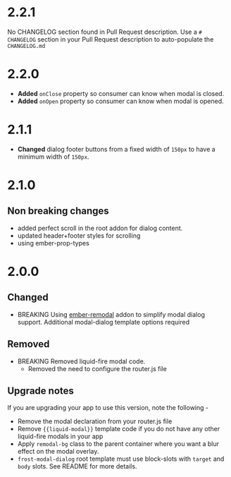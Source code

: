 # 2.2.1
No CHANGELOG section found in Pull Request description.
Use a `# CHANGELOG` section in your Pull Request description to auto-populate the `CHANGELOG.md`

# 2.2.0

* **Added** `onClose` property so consumer can know when modal is closed.
* **Added** `onOpen` property so consumer can know when modal is opened.

# 2.1.1

* **Changed** dialog footer buttons from a fixed width of `150px` to have a minimum width of `150px`.

# 2.1.0
## Non breaking changes
- added perfect scroll in the root addon for dialog content.
- updated header+footer styles for scrolling
- using ember-prop-types 

# 2.0.0
## Changed
- BREAKING Using [ember-remodal](http://sethbrasile.github.io/ember-remodal/) addon to simplify modal dialog support. Additional modal-dialog template options required

## Removed
- BREAKING Removed liquid-fire modal code. 
  - Removed the need to configure the router.js file

## Upgrade notes
If you are upgrading your app to use this version, note the following - 
- Remove the modal declaration from your router.js file
- Remove `{{liquid-modal}}` template code if you do not have any other liquid-fire modals in your app
- Apply `remodal-bg` class to the parent container where you want a blur effect on the modal overlay.
- `frost-modal-dialog` root template must use block-slots with `target` and `body` slots. See README for more details.

